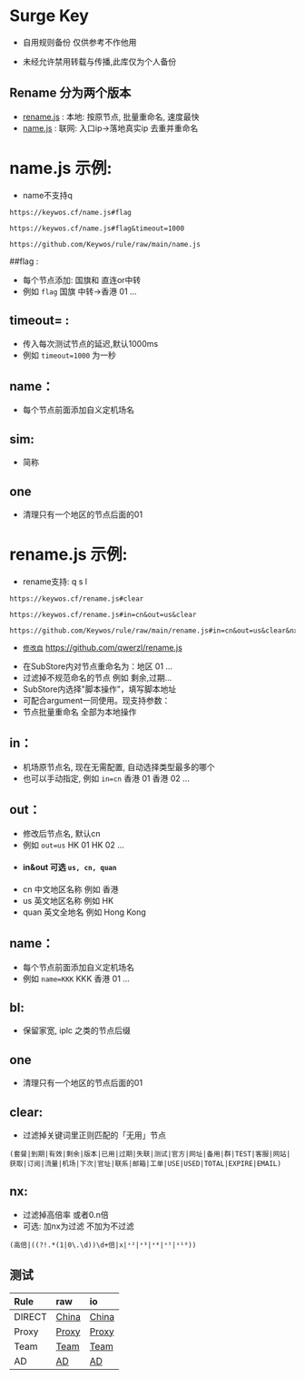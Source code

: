 # Surge Key
* 自用规则备份  仅供参考不作他用

* 未经允许禁用转载与传播,此库仅为个人备份

## Rename 分为两个版本
* [rename.js](https://keywos.cf/rename.js) : 本地: 按原节点, 批量重命名, 速度最快
* [name.js](https://keywos.cf/name.js) : 联网: 入口ip->落地真实ip 去重并重命名


# name.js 示例: 

* name不支持q
  
```
https://keywos.cf/name.js#flag

https://keywos.cf/name.js#flag&timeout=1000

https://github.com/Keywos/rule/raw/main/name.js
```

##flag :
* 每个节点添加: 国旗和 直连or中转
* 例如 `flag` 国旗 中转->香港 01 ...

## timeout= : 
* 传入每次测试节点的延迟,默认1000ms
* 例如 `timeout=1000` 为一秒

## name：
* 每个节点前面添加自义定机场名

## sim:
* 简称 

## one 
* 清理只有一个地区的节点后面的01 
 
# rename.js 示例: 
* rename支持: q s l

```
https://keywos.cf/rename.js#clear

https://keywos.cf/rename.js#in=cn&out=us&clear

https://github.com/Keywos/rule/raw/main/rename.js#in=cn&out=us&clear&nx
 ```

- [`修改自`](https://github.com/qwerzl/rename.js) https://github.com/qwerzl/rename.js
* 在SubStore内对节点重命名为：地区 01 ...
* 过滤掉不规范命名的节点 例如 剩余,过期...
* SubStore内选择"脚本操作"，填写脚本地址
* 可配合argument一同使用。现支持参数：
* 节点批量重命名 全部为本地操作
   
## in：
* 机场原节点名, 现在无需配置, 自动选择类型最多的哪个
* 也可以手动指定, 例如 `in=cn` 香港 01 香港 02 ...

## out：
* 修改后节点名, 默认cn
* 例如 `out=us` HK 01 HK 02 ...
* #### in&out 可选  `us, cn, quan`
* cn 中文地区名称 例如 香港
* us 英文地区名称 例如 HK
* quan 英文全地名 例如 Hong Kong

## name：
* 每个节点前面添加自义定机场名
* 例如 `name=KKK` KKK 香港 01 ...

## bl:
* 保留家宽, iplc 之类的节点后缀 

## one 
* 清理只有一个地区的节点后面的01  

## clear: 
* 过滤掉关键词里正则匹配的「无用」节点


```
(套餐|到期|有效|剩余|版本|已用|过期|失联|测试|官方|网址|备用|群|TEST|客服|网站|获取|订阅|流量|机场|下次|官址|联系|邮箱|工单|USE|USED|TOTAL|EXPIRE|EMAIL)
```

## nx:
* 过滤掉高倍率 或者0.n倍 
* 可选: 加nx为过滤 不加为不过滤
 
  
```
(高倍|((?!.*(1|0\.\d))\d+倍|x|ˣ²|ˣ³|ˣ⁴|ˣ⁵|ˣ¹⁰)) 
```

## 测试 

| Rule | raw | io |
| :-----| :-----| :-----|
| DIRECT | [China](https://raw.githubusercontent.com/Keywos/rule/main/China.list) | [China](https://keywos.github.io/rule/China.list) |
| Proxy | [Proxy](https://raw.githubusercontent.com/Keywos/rule/main/Proxy.list) | [Proxy](https://keywos.github.io/rule/Proxy.list) |
| Team | [Team](https://raw.githubusercontent.com/Keywos/rule/main/Team.list) | [Team](https://keywos.github.io/rule/Team.list) |
| AD | [AD](https://raw.githubusercontent.com/Keywos/rule/main/AD.list) | [AD](https://keywos.github.io/rule/AD.list) | 